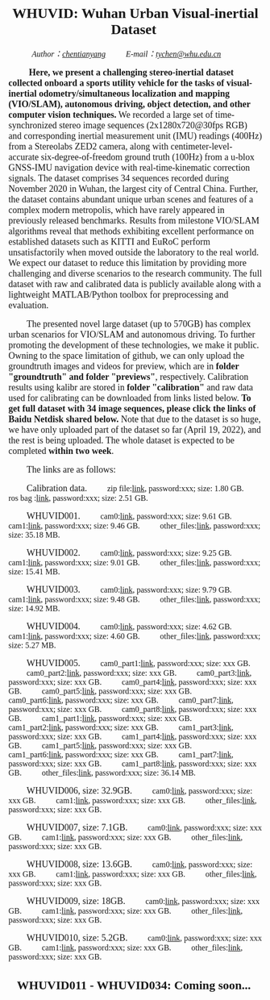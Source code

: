 ﻿
# <center><font face="Times New Roman"> WHUVID: Wuhan Urban Visual-inertial Dataset </font></center>

*<center><font face="Times New Roman" size = 3> Author：[chentianyang](https://github.com/chentianyangWHU) &emsp;&emsp; E-mail：tychen@whu.edu.cn &emsp;&emsp; </center>*

&emsp; &emsp;<font face="Times New Roman" size = 4> **Here, we present a challenging stereo-inertial dataset collected onboard a sports utility vehicle for the tasks of visual-inertial odometry/simultaneous localization and mapping (VIO/SLAM), autonomous driving, object detection, and other computer vision techniques.** We recorded a large set of time-synchronized stereo image sequences (2x1280x720@30fps RGB) and corresponding inertial measurement unit (IMU) readings (400Hz) from a Stereolabs ZED2 camera, along with centimeter-level-accurate six-degree-of-freedom ground truth (100Hz) from a u-blox GNSS-IMU navigation device with real-time-kinematic correction signals. The dataset comprises 34 sequences recorded during November 2020 in Wuhan, the largest city of Central China. Further, the dataset contains abundant unique urban scenes and features of a complex modern metropolis, which have rarely appeared in previously released benchmarks. Results from milestone VIO/SLAM algorithms reveal that methods exhibiting excellent performance on established datasets such as KITTI and EuRoC perform unsatisfactorily when moved outside the laboratory to the real world. We expect our dataset to reduce this limitation by providing more challenging and diverse scenarios to the research community. The full dataset with raw and calibrated data is publicly available along with a lightweight MATLAB/Python toolbox for preprocessing and evaluation.</font>

&emsp;&emsp; <font face="Times New Roman" size = 4>The presented novel large dataset (up to 570GB) has complex urban scenarios for VIO/SLAM and autonomous driving. To further promoting the development of these technologies, we make it public. Owning to the space limitation of github, we can only upload the groundtruth images and videos for preview, which are in **folder "groundtruth" and folder "previews"**, respectively. Calibration results using kalibr are stored in **folder "calibration"** and raw data used for calibrating can be downloaded from links listed below. **To get full dataset with 34 image sequences, please click the links of Baidu Netdisk shared below.** Note that due to the dataset is so huge, we have only uploaded part of the dataset so far (April 19, 2022), and the rest is being uploaded. The whole dataset is expected to be completed **within two week**.</font>

&emsp;&emsp; <font face="Times New Roman" size = 4>The links are as follows:</font>

&emsp;&emsp; <font face="Times New Roman" size = 4>Calibration data.</font>
&emsp;&emsp; <font face="Times New Roman" size = 3>zip file:[link](), password:xxx; size: 1.80 GB.</font>
&emsp;&emsp; <font face="Times New Roman" size = 3>ros bag :[link](), password:xxx; size: 2.51 GB.</font>

&emsp;&emsp; <font face="Times New Roman" size = 4>WHUVID001.</font>
&emsp;&emsp; <font face="Times New Roman" size = 3>cam0:[link](), password:xxx; size: 9.61 GB.</font>
&emsp;&emsp; <font face="Times New Roman" size = 3>cam1:[link](), password:xxx; size: 9.46 GB.</font>
&emsp;&emsp; <font face="Times New Roman" size = 3>other_files:[link](), password:xxx; size: 35.18 MB.</font>

&emsp;&emsp; <font face="Times New Roman" size = 4>WHUVID002.</font>
&emsp;&emsp; <font face="Times New Roman" size = 3>cam0:[link](), password:xxx; size: 9.25 GB.</font>
&emsp;&emsp; <font face="Times New Roman" size = 3>cam1:[link](), password:xxx; size: 9.01 GB.</font>
&emsp;&emsp; <font face="Times New Roman" size = 3>other_files:[link](), password:xxx; size: 15.41 MB.</font>

&emsp;&emsp; <font face="Times New Roman" size = 4>WHUVID003.</font>
&emsp;&emsp; <font face="Times New Roman" size = 3>cam0:[link](), password:xxx; size: 9.79 GB.</font>
&emsp;&emsp; <font face="Times New Roman" size = 3>cam1:[link](), password:xxx; size: 9.48 GB.</font>
&emsp;&emsp; <font face="Times New Roman" size = 3>other_files:[link](), password:xxx; size: 14.92 MB.</font>

&emsp;&emsp; <font face="Times New Roman" size = 4>WHUVID004.</font>
&emsp;&emsp; <font face="Times New Roman" size = 3>cam0:[link](), password:xxx; size: 4.62 GB.</font>
&emsp;&emsp; <font face="Times New Roman" size = 3>cam1:[link](), password:xxx; size: 4.60 GB.</font>
&emsp;&emsp; <font face="Times New Roman" size = 3>other_files:[link](), password:xxx; size: 5.27 MB.</font>

&emsp;&emsp; <font face="Times New Roman" size = 4>WHUVID005.</font>
&emsp;&emsp; <font face="Times New Roman" size = 3>cam0_part1:[link](), password:xxx; size: xxx GB.</font>
&emsp;&emsp; <font face="Times New Roman" size = 3>cam0_part2:[link](), password:xxx; size: xxx GB.</font>
&emsp;&emsp; <font face="Times New Roman" size = 3>cam0_part3:[link](), password:xxx; size: xxx GB.</font>
&emsp;&emsp; <font face="Times New Roman" size = 3>cam0_part4:[link](), password:xxx; size: xxx GB.</font>
&emsp;&emsp; <font face="Times New Roman" size = 3>cam0_part5:[link](), password:xxx; size: xxx GB.</font>
&emsp;&emsp; <font face="Times New Roman" size = 3>cam0_part6:[link](), password:xxx; size: xxx GB.</font>
&emsp;&emsp; <font face="Times New Roman" size = 3>cam0_part7:[link](), password:xxx; size: xxx GB.</font>
&emsp;&emsp; <font face="Times New Roman" size = 3>cam0_part8:[link](), password:xxx; size: xxx GB.</font>
&emsp;&emsp; <font face="Times New Roman" size = 3>cam1_part1:[link](), password:xxx; size: xxx GB.</font>
&emsp;&emsp; <font face="Times New Roman" size = 3>cam1_part2:[link](), password:xxx; size: xxx GB.</font>
&emsp;&emsp; <font face="Times New Roman" size = 3>cam1_part3:[link](), password:xxx; size: xxx GB.</font>
&emsp;&emsp; <font face="Times New Roman" size = 3>cam1_part4:[link](), password:xxx; size: xxx GB.</font>
&emsp;&emsp; <font face="Times New Roman" size = 3>cam1_part5:[link](), password:xxx; size: xxx GB.</font>
&emsp;&emsp; <font face="Times New Roman" size = 3>cam1_part6:[link](), password:xxx; size: xxx GB.</font>
&emsp;&emsp; <font face="Times New Roman" size = 3>cam1_part7:[link](), password:xxx; size: xxx GB.</font>
&emsp;&emsp; <font face="Times New Roman" size = 3>cam1_part8:[link](), password:xxx; size: xxx GB.</font>
&emsp;&emsp; <font face="Times New Roman" size = 3>other_files:[link](), password:xxx; size: 36.14 MB.</font>

&emsp;&emsp; <font face="Times New Roman" size = 4>WHUVID006, size: 32.9GB.</font>
&emsp;&emsp; <font face="Times New Roman" size = 3>cam0:[link](), password:xxx; size: xxx GB.</font>
&emsp;&emsp; <font face="Times New Roman" size = 3>cam1:[link](), password:xxx; size: xxx GB.</font>
&emsp;&emsp; <font face="Times New Roman" size = 3>other_files:[link](), password:xxx; size: xxx GB.</font>

&emsp;&emsp; <font face="Times New Roman" size = 4>WHUVID007, size: 7.1GB.</font>
&emsp;&emsp; <font face="Times New Roman" size = 3>cam0:[link](), password:xxx; size: xxx GB.</font>
&emsp;&emsp; <font face="Times New Roman" size = 3>cam1:[link](), password:xxx; size: xxx GB.</font>
&emsp;&emsp; <font face="Times New Roman" size = 3>other_files:[link](), password:xxx; size: xxx GB.</font>

&emsp;&emsp; <font face="Times New Roman" size = 4>WHUVID008, size: 13.6GB.</font>
&emsp;&emsp; <font face="Times New Roman" size = 3>cam0:[link](), password:xxx; size: xxx GB.</font>
&emsp;&emsp; <font face="Times New Roman" size = 3>cam1:[link](), password:xxx; size: xxx GB.</font>
&emsp;&emsp; <font face="Times New Roman" size = 3>other_files:[link](), password:xxx; size: xxx GB.</font>

&emsp;&emsp; <font face="Times New Roman" size = 4>WHUVID009, size: 18GB.</font>
&emsp;&emsp; <font face="Times New Roman" size = 3>cam0:[link](), password:xxx; size: xxx GB.</font>
&emsp;&emsp; <font face="Times New Roman" size = 3>cam1:[link](), password:xxx; size: xxx GB.</font>
&emsp;&emsp; <font face="Times New Roman" size = 3>other_files:[link](), password:xxx; size: xxx GB.</font>

&emsp;&emsp; <font face="Times New Roman" size = 4>WHUVID010, size: 5.2GB.</font>
&emsp;&emsp; <font face="Times New Roman" size = 3>cam0:[link](), password:xxx; size: xxx GB.</font>
&emsp;&emsp; <font face="Times New Roman" size = 3>cam1:[link](), password:xxx; size: xxx GB.</font>
&emsp;&emsp; <font face="Times New Roman" size = 3>other_files:[link](), password:xxx; size: xxx GB.</font>



## <center><font face="Times New Roman"> WHUVID011 - WHUVID034: Coming soon... </font></center>